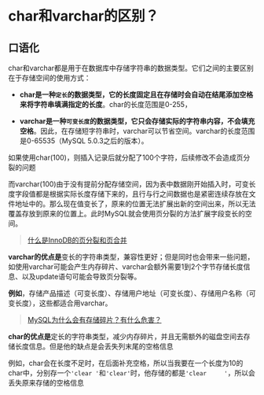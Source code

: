# char和varchar的区别？

## 口语化

char和varchar都是用于在数据库中存储字符串的数据类型。它们之间的主要区别在于存储空间的使用方式：

- **char是一种`定长`的数据类型，它的长度固定且在存储时会自动在结尾添加空格来将字符串填满指定的长度**。char的长度范围是0-255，

- **varchar是一种`可变长度`的数据类型，它只会存储实际的字符串内容，不会填充空格**。因此，在存储短字符串时，varchar可以节省空间。varchar的长度范围是0-65535（MySQL 5.0.3之后的版本）。

如果使用char(100)，则插入记录后就分配了100个字符，后续修改不会造成页分裂的问题

而varchar(100)由于没有提前分配存储空间，因为表中数据刚开始插入时，可变长度字段值都是根据实际长度存储下来的，且行与行之间数据也是紧密连续存放在文件地址中的。那么现在值变长了，原来的位置无法扩展出新的空间出来，所以无法覆盖存放到原来的位置上。此时MySQL就会使用页分裂的方法扩展字段变长的空间。

> [什么是InnoDB的页分裂和页合并](./什么是InnoDB的页分裂和页合并.md)

**varchar的优点是**变长的字符串类型，兼容性更好；但是同时也会带来一些问题，如使用varchar可能会产生内存碎片、varchar会额外需要1到2个字节存储长度信息、以及update语句可能会导致页分裂等。

**例如**，存储产品描述（可变长度）、存储用户地址（可变长度）、存储用户名称（可变长度），这些都适合用varchar。

> [MySQL为什么会有存储碎片？有什么危害？](./MySQL为什么会有存储碎片？有什么危害？.md)

**char的优点是**定长的字符串类型，减少内存碎片，并且无需额外的磁盘空间去存储长度信息。但是他的缺点是会丢失列末尾的空格信息

例如，char会在长度不足时，在后面补充空格，所以当我要在一个长度为10的char中，分别存一个`'clear '`和`'clear'`时，他存储的都是`'clear     '`，所以会丢失原来存储的空格信息
